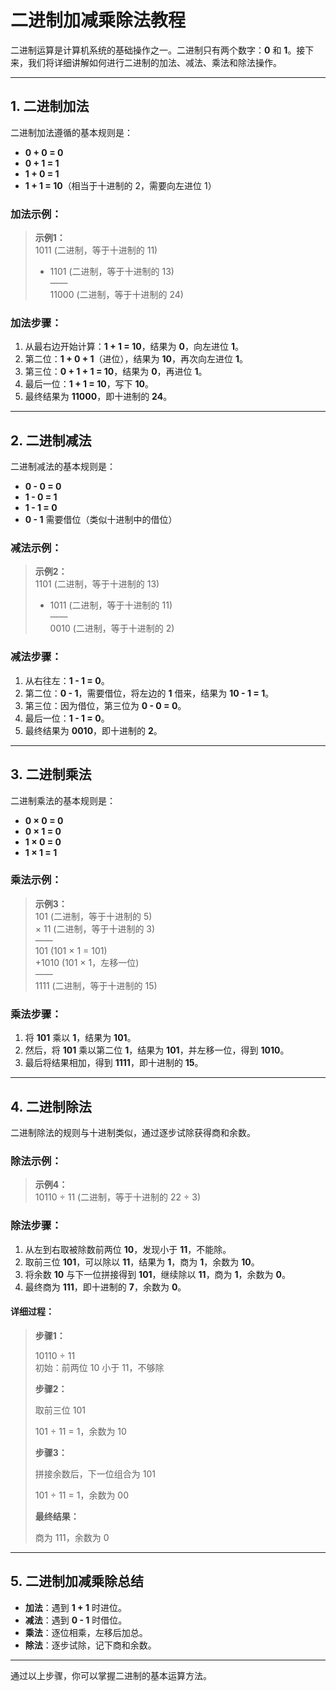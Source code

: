 # 二进制加减乘除法教程

二进制运算是计算机系统的基础操作之一。二进制只有两个数字：**0** 和 **1**。接下来，我们将详细讲解如何进行二进制的加法、减法、乘法和除法操作。

---

## 1. 二进制加法

二进制加法遵循的基本规则是：

- **0 + 0 = 0**
- **0 + 1 = 1**
- **1 + 0 = 1**
- **1 + 1 = 10**（相当于十进制的 2，需要向左进位 1）

### 加法示例：

> **示例1：**  
> 1011 (二进制，等于十进制的 11)  
> + 1101 (二进制，等于十进制的 13)  
> ——  
> 11000 (二进制，等于十进制的 24)

### 加法步骤：

1. 从最右边开始计算：**1 + 1 = 10**，结果为 **0**，向左进位 **1**。
2. 第二位：**1 + 0 + 1**（进位），结果为 **10**，再次向左进位 **1**。
3. 第三位：**0 + 1 + 1 = 10**，结果为 **0**，再进位 **1**。
4. 最后一位：**1 + 1 = 10**，写下 **10**。
5. 最终结果为 **11000**，即十进制的 **24**。

---

## 2. 二进制减法

二进制减法的基本规则是：

- **0 - 0 = 0**
- **1 - 0 = 1**
- **1 - 1 = 0**
- **0 - 1** 需要借位（类似十进制中的借位）

### 减法示例：

> **示例2：**  
> 1101 (二进制，等于十进制的 13)  
> - 1011 (二进制，等于十进制的 11)  
> ——  
> 0010 (二进制，等于十进制的 2)

### 减法步骤：

1. 从右往左：**1 - 1 = 0**。
2. 第二位：**0 - 1**，需要借位，将左边的 **1** 借来，结果为 **10 - 1 = 1**。
3. 第三位：因为借位，第三位为 **0 - 0 = 0**。
4. 最后一位：**1 - 1 = 0**。
5. 最终结果为 **0010**，即十进制的 **2**。

---

## 3. 二进制乘法

二进制乘法的基本规则是：

- **0 × 0 = 0**
- **0 × 1 = 0**
- **1 × 0 = 0**
- **1 × 1 = 1**

### 乘法示例：

> **示例3：**  
> 101 (二进制，等于十进制的 5)  
> × 11 (二进制，等于十进制的 3)  
> ——  
> 101   (101 × 1 = 101)  
> +1010 (101 × 1，左移一位)  
> ——  
> 1111  (二进制，等于十进制的 15)

### 乘法步骤：

1. 将 **101** 乘以 **1**，结果为 **101**。
2. 然后，将 **101** 乘以第二位 **1**，结果为 **101**，并左移一位，得到 **1010**。
3. 最后将结果相加，得到 **1111**，即十进制的 **15**。

---

## 4. 二进制除法

二进制除法的规则与十进制类似，通过逐步试除获得商和余数。

### 除法示例：

> **示例4：**  
> 10110 ÷ 11 (二进制，等于十进制的 22 ÷ 3)

### 除法步骤：

1. 从左到右取被除数前两位 **10**，发现小于 **11**，不能除。
2. 取前三位 **101**，可以除以 **11**，结果为 **1**，商为 **1**，余数为 **10**。
3. 将余数 **10** 与下一位拼接得到 **101**，继续除以 **11**，商为 **1**，余数为 **0**。
4. 最终商为 **111**，即十进制的 **7**，余数为 **0**。

#### 详细过程：

> **步骤1：**
>  
> 10110 ÷ 11  
> 初始：前两位 10 小于 11，不够除
>  
> **步骤2：**
>  
> 取前三位 101  
>  
> 101 ÷ 11 = 1，余数为 10  
>  
> **步骤3：**
>  
> 拼接余数后，下一位组合为 101  
>  
> 101 ÷ 11 = 1，余数为 00  
>  
> **最终结果：**
>  
> 商为 111，余数为 0

---

## 5. 二进制加减乘除总结

- **加法**：遇到 **1 + 1** 时进位。
- **减法**：遇到 **0 - 1** 时借位。
- **乘法**：逐位相乘，左移后加总。
- **除法**：逐步试除，记下商和余数。

---

通过以上步骤，你可以掌握二进制的基本运算方法。